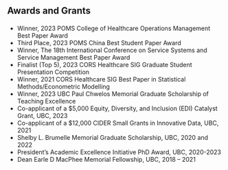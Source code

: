 
<h2 id="awards" style="margin: 20px 0px 20px;">Awards and Grants</h2>

<ul style="margin:0 0 5px;">
  <li><autocolor>Winner, 2023 POMS College of Healthcare Operations Management Best Paper Award</autocolor></li>
  <li><autocolor>Third Place, 2023 POMS China Best Student Paper Award</autocolor></li>
  <li><autocolor>Winner, The 18th International Conference on Service Systems and Service Management Best Paper Award</autocolor></li>
  <li><autocolor>Finalist (Top 5), 2023 CORS Healthcare SIG Graduate Student Presentation Competition</autocolor></li>
  <li><autocolor>Winner, 2021 CORS Healthcare SIG Best Paper in Statistical Methods/Econometric Modelling</autocolor></li>
  <li><autocolor>Winner, 2023 UBC Paul Chwelos Memorial Graduate Scholarship of Teaching Excellence</autocolor></li>
  <li><autocolor>Co-applicant of a $5,000 Equity, Diversity, and Inclusion (EDI) Catalyst Grant, UBC, 2023</autocolor></li>
  <li><autocolor>Co-applicant of a $12,000 CIDER Small Grants in Innovative Data, UBC, 2021</autocolor></li>
  <li><autocolor>Shelby L. Brumelle Memorial Graduate Scholarship, UBC, 2020 and 2022</autocolor></li>
  <li><autocolor>President’s Academic Excellence Initiative PhD Award, UBC, 2020-2023</autocolor></li>
  <li><autocolor>Dean Earle D MacPhee Memorial Fellowship, UBC, 2018 – 2021</autocolor></li>
</ul>

